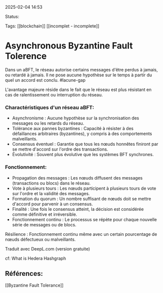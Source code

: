 
2025-02-04 14:53

Status:

Tags: [[blockchain]] [[incomplet - incomplete]]


# Asynchronous Byzantine Fault Tolerence

Dans un aBFT, le réseau autorise certains messages d'être perdus à jamais, ou retardé à jamais.
Il ne pose aucune hypothèse sur le temps à partir du quel un accord est conclu.
#lacune-gap

L'avantage majeure réside dans le fait que le réseau est plus résistant en cas de ralentissement ou interruption du réseau.

### Charactéristiques d'un réseau aBFT:
- Asynchronisme : Aucune hypothèse sur la synchronisation des messages ou les retards du réseau.
- Tolérance aux pannes byzantines : Capacité à résister à des défaillances arbitraires (byzantines), y compris à des comportements malveillants.
- Consensus éventuel : Garantie que tous les nœuds honnêtes finiront par se mettre d'accord sur l'ordre des transactions.
- Évolutivité : Souvent plus évolutive que les systèmes BFT synchrones.

### Fonctionnement:
- Propagation des messages : Les nœuds diffusent des messages (transactions ou blocs) dans le réseau.
- Vote à plusieurs tours : Les nœuds participent à plusieurs tours de vote sur l'ordre et la validité des messages.
- Formation du quorum : Un nombre suffisant de nœuds doit se mettre d'accord pour parvenir à un consensus.
- Finalité : Une fois le consensus atteint, la décision est considérée comme définitive et irréversible.
- Fonctionnement continu : Le processus se répète pour chaque nouvelle série de messages ou de blocs.

Résilience : Fonctionnement continu même avec un certain pourcentage de nœuds défectueux ou malveillants.

Traduit avec DeepL.com (version gratuite)

cf: What is Hedera Hashgraph

## Références:

[[Byzantine Fault Tolerance]]